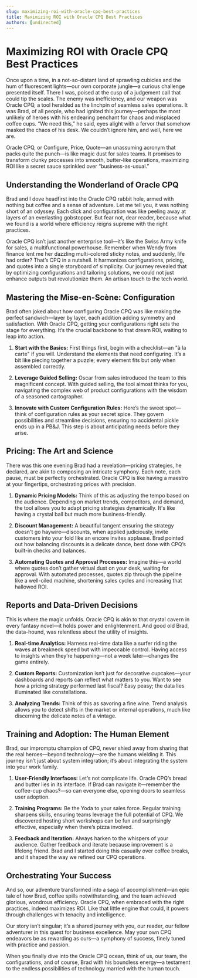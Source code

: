 ```yaml
---
slug: maximizing-roi-with-oracle-cpq-best-practices
title: Maximizing ROI with Oracle CPQ Best Practices
authors: [undirected]
---
```



# Maximizing ROI with Oracle CPQ Best Practices

Once upon a time, in a not-so-distant land of sprawling cubicles and the hum of fluorescent lights—our own corporate jungle—a curious challenge presented itself. There I was, poised at the cusp of a judgement call that could tip the scales. The enemy was inefficiency, and our weapon was Oracle CPQ, a tool heralded as the linchpin of seamless sales operations. It was Brad, of all people, who had ignited this journey—perhaps the most unlikely of heroes with his endearing penchant for chaos and misplaced coffee cups. “We need this,” he said, eyes alight with a fervor that somehow masked the chaos of his desk. We couldn’t ignore him, and well, here we are.

Oracle CPQ, or Configure, Price, Quote—an unassuming acronym that packs quite the punch—is like magic dust for sales teams. It promises to transform clunky processes into smooth, butter-like operations, maximizing ROI like a secret sauce sprinkled over “business-as-usual.” 

## Understanding the Wonderland of Oracle CPQ

Brad and I dove headfirst into the Oracle CPQ rabbit hole, armed with nothing but coffee and a sense of adventure. Let me tell you, it was nothing short of an odyssey. Each click and configuration was like peeling away at layers of an everlasting gobstopper. But fear not, dear reader, because what we found is a world where efficiency reigns supreme with the right practices.

Oracle CPQ isn’t just another enterprise tool—it’s like the Swiss Army knife for sales, a multifunctional powerhouse. Remember when Wendy from finance lent me her dazzling multi-colored sticky notes, and suddenly, life had order? That’s CPQ in a nutshell. It harmonizes configurations, pricing, and quotes into a single storyboard of simplicity. Our journey revealed that by optimizing configurations and tailoring solutions, we could not just enhance outputs but revolutionize them. An artisan touch to the tech world.

## Mastering the Mise-en-Scène: Configuration

Brad often joked about how configuring Oracle CPQ was like making the perfect sandwich—layer by layer, each addition adding symmetry and satisfaction. With Oracle CPQ, getting your configurations right sets the stage for everything. It’s the crucial backbone to that dream ROI, waiting to leap into action.

1. **Start with the Basics:** First things first, begin with a checklist—an "à la carte" if you will. Understand the elements that need configuring. It’s a bit like piecing together a puzzle; every element fits but only when assembled correctly.

2. **Leverage Guided Selling:** Oscar from sales introduced the team to this magnificent concept. With guided selling, the tool almost thinks for you, navigating the complex web of product configurations with the wisdom of a seasoned cartographer.

3. **Innovate with Custom Configuration Rules:** Here’s the sweet spot—think of configuration rules as your secret spice. They govern possibilities and streamline decisions, ensuring no accidental pickle ends up in a PB&J. This step is about anticipating needs before they arise.

## Pricing: The Art and Science

There was this one evening Brad had a revelation—pricing strategies, he declared, are akin to composing an intricate symphony. Each note, each pause, must be perfectly orchestrated. Oracle CPQ is like having a maestro at your fingertips, orchestrating prices with precision.

1. **Dynamic Pricing Models:** Think of this as adjusting the tempo based on the audience. Depending on market trends, competitors, and demand, the tool allows you to adapt pricing strategies dynamically. It's like having a crystal ball but much more business-friendly.

2. **Discount Management:** A beautiful tangent ensuring the strategy doesn't go haywire—discounts, when applied judiciously, invite customers into your fold like an encore invites applause. Brad pointed out how balancing discounts is a delicate dance, best done with CPQ’s built-in checks and balances.

3. **Automating Quotes and Approval Processes:** Imagine this—a world where quotes don’t gather virtual dust on your desk, waiting for approval. With automated processes, quotes zip through the pipeline like a well-oiled machine, shortening sales cycles and increasing that hallowed ROI.

## Reports and Data-Driven Decisions

This is where the magic unfolds. Oracle CPQ is akin to that crystal cavern in every fantasy novel—it holds power and enlightenment. And good old Brad, the data-hound, was relentless about the utility of insights.

1. **Real-time Analytics:** Harness real-time data like a surfer riding the waves at breakneck speed but with impeccable control. Having access to insights when they’re happening—not a week later—changes the game entirely.

2. **Custom Reports:** Customization isn’t just for decorative cupcakes—your dashboards and reports can reflect what matters to you. Want to see how a pricing strategy performed last fiscal? Easy peasy; the data lies illuminated like constellations.

3. **Analyzing Trends:** Think of this as savoring a fine wine. Trend analysis allows you to detect shifts in the market or internal operations, much like discerning the delicate notes of a vintage.

## Training and Adoption: The Human Element

Brad, our impromptu champion of CPQ, never shied away from sharing that the real heroes—beyond technology—are the humans wielding it. This journey isn’t just about system integration; it’s about integrating the system into your work family.

1. **User-Friendly Interfaces:** Let’s not complicate life. Oracle CPQ’s bread and butter lies in its interface. If Brad can navigate it—remember the coffee-cup chaos?—so can everyone else, opening doors to seamless user adoption.

2. **Training Programs:** Be the Yoda to your sales force. Regular training sharpens skills, ensuring teams leverage the full potential of CPQ. We discovered hosting short workshops can be fun and surprisingly effective, especially when there’s pizza involved.

3. **Feedback and Iteration:** Always harken to the whispers of your audience. Gather feedback and iterate because improvement is a lifelong friend. Brad and I started doing this casually over coffee breaks, and it shaped the way we refined our CPQ operations.

## Orchestrating Your Success

And so, our adventure transformed into a saga of accomplishment—an epic tale of how Brad, coffee spills notwithstanding, and the team achieved glorious, wondrous efficiency. Oracle CPQ, when embraced with the right practices, indeed maximizes ROI. Like that little engine that could, it powers through challenges with tenacity and intelligence.

Our story isn’t singular; it’s a shared journey with you, our reader, our fellow adventurer in this quest for business excellence. May your own CPQ endeavors be as rewarding as ours—a symphony of success, finely tuned with practice and passion.

When you finally dive into the Oracle CPQ ocean, think of us, our team, the configurations, and of course, Brad with his boundless energy—a testament to the endless possibilities of technology married with the human touch.